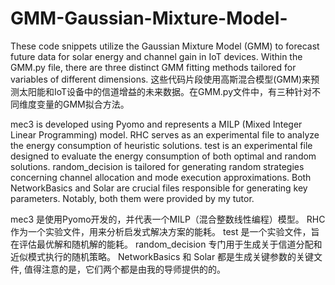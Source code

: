 # GMM-Gaussian-Mixture-Model-
These code snippets utilize the Gaussian Mixture Model (GMM) to forecast future data for solar energy and channel gain in IoT devices. Within the GMM.py file, there are three distinct GMM fitting methods tailored for variables of different dimensions.
这些代码片段使用高斯混合模型(GMM)来预测太阳能和IoT设备中的信道增益的未来数据。在GMM.py文件中，有三种针对不同维度变量的GMM拟合方法。

mec3 is developed using Pyomo and represents a MILP (Mixed Integer Linear Programming) model.
RHC serves as an experimental file to analyze the energy consumption of heuristic solutions.
test is an experimental file designed to evaluate the energy consumption of both optimal and random solutions.
random_decision is tailored for generating random strategies concerning channel allocation and mode execution approximations.
Both NetworkBasics and Solar are crucial files responsible for generating key parameters. Notably, both them were provided by my tutor.

mec3 是使用Pyomo开发的，并代表一个MILP（混合整数线性编程）模型。
RHC 作为一个实验文件，用来分析启发式解决方案的能耗。
test 是一个实验文件，旨在评估最优解和随机解的能耗。
random_decision 专门用于生成关于信道分配和近似模式执行的随机策略。
NetworkBasics 和 Solar 都是生成关键参数的关键文件, 值得注意的是，它们两个都是由我的导师提供的的。
